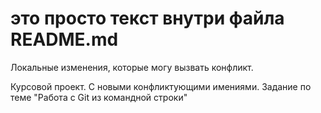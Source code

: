 # это просто текст внутри файла README.md

Локальные изменения, которые могу вызвать конфликт.

Курсовой проект. С новыми конфликтующими имениями. Задание по теме "Работа с Git из командной строки"
